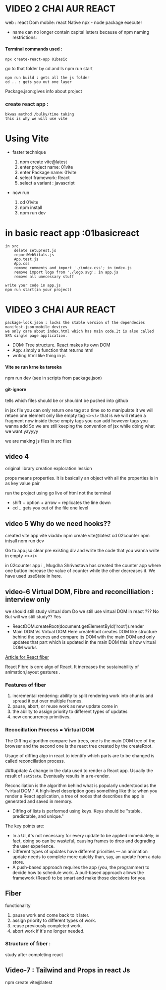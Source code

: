 # VIDEO 2 CHAI AUR REACT
web : react Dom
mobile: react Native
npx - node package executer
 * name can no longer contain capital letters because of npm naming restrictions:


#### Terminal commands used :
    npx create-react-app 01basic
go to that folder by cd and ls
    npm run start

    npm run build : gets all the js folder
    cd .. : gets you out one layer


Package.json:gives info about project

### create react app : 
    bkwas method /bulky/time taking 
    this is why we will use vite 


# Using Vite 
- faster technique
    1. npm create vite@latest
    2. enter project name:  01vite
    3. enter Package name:  01vite
    4. select framework: React
    5. select a variant : javascript

- now run 
    1. cd 01vite
    2. npm install
    3. npm run dev



# in basic react app :01basicreact
    in src 
        delete setupTest.js
        reportWebVitals.js
        App.test.js
        App.css
        remove comments and import './index.css'; in index.js
        remove import logo from './logo.svg'; in app.js
        remove all unecessary stuff

    write your code in app.js
    npm run start(in your project)

# VIDEO 3 CHAI AUR REACT
    package-lock.json : locks the stable version of the dependecies
    manifest.json:mobile devices 
    we only care about index.html which has main code.It is also called SPA single page application.

   - DOM: Tree structure. React makes its own DOM
   - App: simply a function that returns html
   - writing html like thing in js


#### Vite se run krne ka tareeka 
npm run dev
(see in scripts from package.json)


#### git-ignore
tells which files should be or shouldnt be pushed into github


in jsx file you can only return one tag at a time
so to manipulate it we will retuen one element only like empty tag <></> that is we will retuen a fragment 
now inside these empty tags you can add however tags you wanna add
So we are still keeping the convention of jsx while doing what we want
yayyyy

we are making js files in src files


## video 4
original library creation
exploration lession

props means properties. It is basically an object with all the properties is in as key value pair


run the project using go live of html not the terminal

- shift + option + arrow = replicates the line down
- cd .. gets you out of the file one level


## video 5 Why do we need hooks??

created vite app vite viadd=
    npm create vite@latest
    cd 02counter
    npm intsall
    nom run dev

Go to app.jsx clear pre existing div and write the code that you wanna write in empty <></>

in 02counter app i , Mugdha Shrivastava has created the counter app  where one button increase the value of counter while the other decreases it. We have used useState in here.


## video-6 Virtual DOM, Fibre and reconcilliation : interview only 
we should still study virtual dom
Do we still use virtual DOM in react ??? No
But will we still study?? Yes 
- ReactDOM.createRoot(document.getElementById('root')).render
- Main DOM Vs Virtual DOM
Here createRoot creates DOM like structure behind the scenes and compare its DOM with the main DOM and only updates that part which is updated in the main DOM
this is how virtual DOM works

[Article for React fiber](https://github.com/acdlite/react-fiber-architecture)

React Fibre is core algo of React.
It increases the sustainability of animation,layout gestures .

### Features of fiber
1. incremental rendering: ability to split rendering work into chunks and spread it out over multiple frames.
2.  pause, abort, or reuse work as new update come in 
3. the ability to assign priority to different types of updates
4.  new concurrency primitives.


### Recocillation Process = Virtual DOM
The  Diffing  algorithm compare two trees, one is the main DOM tree of the browser and the second one is the react tree created by the createRoot.

Usage of diffing algo in react to identify which parts are to be changed is called reconcillation process.

###update 
A change in the data used to render a React app. Usually the result of `setState`. Eventually results in a re-render.


Reconciliation is the algorithm behind what is popularly understood as the "virtual DOM." A high-level description goes something like this: when you render a React application, a tree of nodes that describes the app is generated and saved in memory. 

- Diffing of lists is performed using keys. Keys should be "stable, predictable, and unique."


The key points are:

- In a UI, it's not necessary for every update to be applied immediately; in fact, doing so can be wasteful, causing frames to drop and degrading the user experience.
- Different types of updates have different priorities — an animation update needs to complete more quickly than, say, an update from a data store.
- A push-based approach requires the app (you, the programmer) to decide how to schedule work. A pull-based approach allows the framework (React) to be smart and make those decisions for you.

## Fiber
functionality
1. pause work and come back to it later.
2. assign priority to different types of work.
3. reuse previously completed work.
4. abort work if it's no longer needed.

### Structure of fiber : 
study after completing react


## Video-7 : Tailwind and Props in react Js
npm create vite@latest

